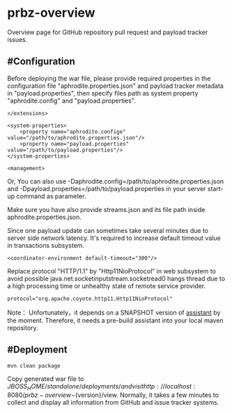 prbz-overview
=============

Overview page for GitHub repository pull request and payload tracker issues.

#Configuration
------------
Before deploying the war file,  please provide required properties in the configuration file "aphrodite.properties.json" and payload tracker metadata in "payload.properties", then specify files path as system property "aphrodite.config" and "payload.properties".

    </extensions>

    <system-properties>
        <property name="aphrodite.confige" value="/path/to/aphrodite.properties.json"/>
        <property name="payload.properties" value="/path/to/payload.properties"/>
    </system-properties>

    <management>

Or, You can also use -Daphrodite.config=/path/to/aphrodite.properties.json and -Dpayload.properties=/path/to/payload.properties in your server start-up command as parameter.

Make sure you have also provide streams.json and its file path inside aphrodite.properties.json.

Since one payload update can sometimes take several minutes due to server side network latency. It's required to increase default timeout value in transactions subsystem.

	<coordinator-environment default-timeout="300"/>

Replace protocol "HTTP/1.1" by "Http11NioProtocol" in web subsystem to avoid possible java.net.socketinputstream.socketread0 hangs thread due to a high processing time or unhealthy state of remote service provider.

	protocol="org.apache.coyote.http11.Http11NioProtocol"

Note： Unfortunately，it depends on a SNAPSHOT version of [assistant](https://github.com/soul2zimate/assistant) by the moment. Therefore, it needs a pre-build assistant into your local maven repository.

#Deployment
------------

```
mvn clean package
```

Copy generated war file to $JBOSS_HOME/standalone/deployments/ and visit http://localhost:8080/prbz-overview-${version}/view. Normally, it takes a few minutes to collect and display all information from GitHub and issue tracker systems.
